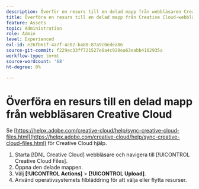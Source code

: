 ```yaml
---
description: Överför en resurs till en delad mapp från webbläsaren Creative Cloud till Experience Cloud.
title: Överföra en resurs till en delad mapp från Creative Cloud-webbläsaren
feature: Assets
topic: Administration
role: Admin
level: Experienced
exl-id: e26fb61f-4a7f-4c02-ba80-87a9c0edea86
source-git-commit: f229ec33ff721527e6a4c920ea63eabb4102935a
workflow-type: tm+mt
source-wordcount: '68'
ht-degree: 0%

---
```


# Överföra en resurs till en delad mapp från webbläsaren Creative Cloud

Se [https://helpx.adobe.com/creative-cloud/help/sync-creative-cloud-files.html](https://helpx.adobe.com/creative-cloud/help/sync-creative-cloud-files.html) för Creative Cloud hjälp.

1. Starta [!DNL Creative Cloud] webbläsare och navigera till [!UICONTROL Creative Cloud Files].
1. Öppna den delade mappen.
1. Välj **[!UICONTROL Actions]** > **[!UICONTROL Upload]**.
1. Använd operativsystemets filbläddring för att välja eller flytta resurser.
